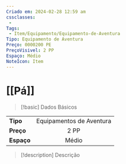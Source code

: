 ```yaml
---
Criado em: 2024-02-28 12:59 am
cssclasses:
 - 
Tags:
 - Item/Equipamento/Equipamento-de-Aventura
Tipo: Equipamento de Aventura
Preço: 0000200 PE
PreçoVisivel: 2 PP
Espaço: Médio
NoteIcon: Item
---
```

# [[Pá]]

> [!basic] Dados Básicos
> 
|            |     |
| ---------- |:---:|
| **Tipo**   |   Equipamentos de Aventura   |
| **Preço**  |   2 PP   |
| **Espaço** |   Médio   |
>
 
> [!description] Descrição
> 
>
